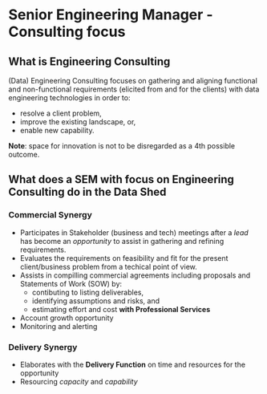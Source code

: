 # Senior Engineering Manager - Consulting focus

## What is Engineering Consulting

(Data) Engineering Consulting focuses on gathering and aligning functional and 
non-functional requirements (elicited from and for the clients) with data 
engineering technologies in order to:
 * resolve a client problem, 
 * improve the existing landscape, or, 
 * enable new capability.

**Note**: space for innovation is not to be disregarded as a 4th possible 
outcome.

## What does a SEM with focus on Engineering Consulting do in the Data Shed

### Commercial Synergy

* Participates in Stakeholder (business and tech) meetings after a *lead* has 
  become an *opportunity* to assist in gathering and refining requirements.
* Evaluates the requirements on feasibility and fit for the present 
  client/business problem from a techical point of view.
* Assists in compilling commercial agreements including proposals and 
  Statements of Work (SOW) by:
    * contibuting to listing deliverables, 
    * identifying assumptions and risks, and 
    * estimating effort and cost **with Professional Services**
* Account growth opportunity
* Monitoring and alerting

### Delivery Synergy

* Elaborates with the **Delivery Function** on time and resources for the 
opportunity
* Resourcing *capacity* and *capability*